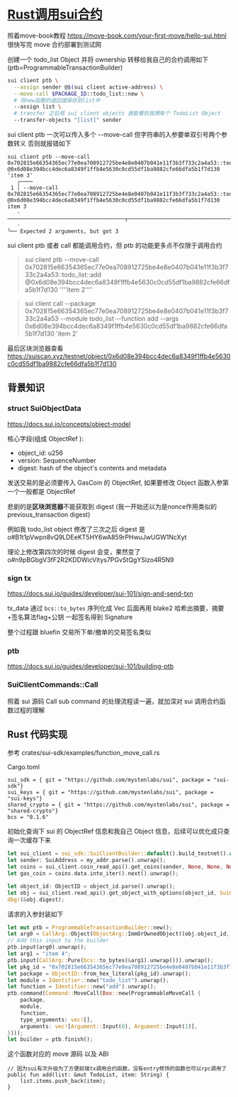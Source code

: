 # [Rust调用sui合约](/2024/07/rust_call_sui_contract_function.md)

照着move-book教程 <https://move-book.com/your-first-move/hello-sui.html> 很快写完 move 合约部署到测试网

创建一个 todo_list Object 并将 ownership 转移给我自己的合约调用如下(ptb=ProgrammableTransactionBuilder)

```bash
sui client ptb \
  --assign sender @$(sui client active-address) \
  --move-call $PACKAGE_ID::todo_list::new \
  # 将new函数的返回值保存到list中
  --assign list \
  # transfer 之后用 sui client objects 就能看到我拥有个 TodoList Object
  --transfer-objects "[list]" sender
```

sui client ptb 一次可以传入多个 --move-call 但字符串的入参要单双引号两个参数转义 否则就报错如下

```
sui client ptb --move-call 0x702815e66354365ec77e0ea708912725be4e8e0407b041e11f3b3f733c2a4a53::todo_list::add @0x6d08e394bcc4dec6a8349f1ffb4e5630c0cd55df1ba9882cfe66dfa5b1f7d130 'item 3'
   ╭────
 1 │ --move-call 0x702815e66354365ec77e0ea708912725be4e8e0407b041e11f3b3f733c2a4a53::todo_list::add @0x6d08e394bcc4dec6a8349f1ffb4e5630c0cd55df1ba9882cfe66dfa5b1f7d130 item 3 
   ·                                                                                                ─────────────────────────────────────┬────────────────────────────────────
   ·                                                                                                                                     ╰── Expected 2 arguments, but got 3
```

sui client ptb 或者 call 都能调用合约，但 ptb 的功能更多点不仅限于调用合约

> sui client ptb --move-call 0x702815e66354365ec77e0ea708912725be4e8e0407b041e11f3b3f733c2a4a53::todo_list::add @0x6d08e394bcc4dec6a8349f1ffb4e5630c0cd55df1ba9882cfe66dfa5b1f7d130 ''\''item 2'\'''

> sui client call --package 0x702815e66354365ec77e0ea708912725be4e8e0407b041e11f3b3f733c2a4a53 --module todo_list --function add --args 0x6d08e394bcc4dec6a8349f1ffb4e5630c0cd55df1ba9882cfe66dfa5b1f7d130 'item 2'

最后区块浏览器查看 <https://suiscan.xyz/testnet/object/0x6d08e394bcc4dec6a8349f1ffb4e5630c0cd55df1ba9882cfe66dfa5b1f7d130>

## 背景知识

### struct SuiObjectData

<https://docs.sui.io/concepts/object-model>

核心字段(组成 ObjectRef ):
- object_id: u256
- version: SequenceNumber
- digest: hash of the object's contents and metadata

发送交易的是必须要传入 GasCoin 的 ObjectRef, 如果要修改 Object 函数入参第一个一般都是 ObjectRef

悲剧的是**区块浏览器**不能获取到 digest (我一开始还以为是nonce作用类似的previous_transaction digest)

例如我 todo_list object 修改了三次之后 digest 是 o#B1t1pVwpn8vQ9LDEeKT5HY6wA859rPHwuJwUGW1NcXyt

理论上修改第四次的时候 digest 会变，果然变了 o#n9pBGbgV3fF2R2KDDWicVitys7PGvStQgYSizo4R5N9

### sign tx

<https://docs.sui.io/guides/developer/sui-101/sign-and-send-txn>

tx_data 通过 `bcs::to_bytes` 序列化成 Vec<u8> 后面再用 blake2 哈希出摘要，摘要+签名算法flag+公钥 一起签名得到 Signature

整个过程跟 bluefin 交易所下单/撤单的交易签名类似

### ptb

<https://docs.sui.io/guides/developer/sui-101/building-ptb>

### SuiClientCommands::Call

照着 sui 源码 Call sub command 的处理流程读一遍，就加深对 sui 调用合约函数过程的理解

## Rust 代码实现

参考 crates/sui-sdk/examples/function_move_call.rs

Cargo.toml

```
sui_sdk = { git = "https://github.com/mystenlabs/sui", package = "sui-sdk"}
sui_keys = { git = "https://github.com/mystenlabs/sui", package = "sui-keys"}
shared_crypto = { git = "https://github.com/mystenlabs/sui", package = "shared-crypto"}
bcs = "0.1.6"
```

初始化查询下 sui 的 ObjectRef 信息和我自己 Object 信息，后续可以优化成只查询一次缓存下来

```rust
let sui_client = sui_sdk::SuiClientBuilder::default().build_testnet().await.unwrap();
let sender: SuiAddress = my_addr.parse().unwrap();
let coins = sui_client.coin_read_api().get_coins(sender, None, None, None).await.unwrap();
let gas_coin = coins.data.into_iter().next().unwrap();

let object_id: ObjectID = object_id.parse().unwrap();
let obj = sui_client.read_api().get_object_with_options(object_id, SuiObjectDataOptions::bcs_lossless()).await.unwrap().data.unwrap();
dbg!(&obj.digest);
```

请求的入参封装如下

```rust
let mut ptb = ProgrammableTransactionBuilder::new();
let arg0 = CallArg::Object(ObjectArg::ImmOrOwnedObject((obj.object_id, obj.version, obj.digest)));
// Add this input to the builder
ptb.input(arg0).unwrap();
let arg1 = "item 4";
ptb.input(CallArg::Pure(bcs::to_bytes(&arg1).unwrap())).unwrap();
let pkg_id = "0x702815e66354365ec77e0ea708912725be4e8e0407b041e11f3b3f733c2a4a53";
let package = ObjectID::from_hex_literal(pkg_id).unwrap();
let module = Identifier::new("todo_list").unwrap();
let function = Identifier::new("add").unwrap();
ptb.command(Command::MoveCall(Box::new(ProgrammableMoveCall {
    package,
    module,
    function,
    type_arguments: vec![],
    arguments: vec![Argument::Input(0), Argument::Input(1)],
})));
let builder = ptb.finish();
```

这个函数对应的 move 源码 以及 ABI

```
// 因为sui有次升级为了方便前端tx调用合约函数，没有entry修饰的函数也可以rpc调用了
public fun add(list: &mut TodoList, item: String) {
    list.items.push_back(item);
}
```
